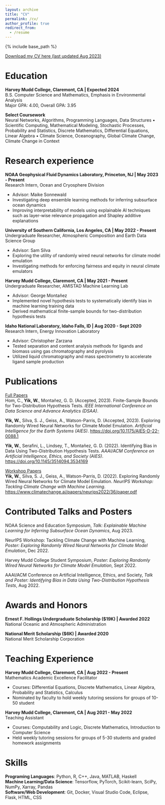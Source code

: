 ```yaml
---
layout: archive
title: "CV"
permalink: /cv/
author_profile: true
redirect_from:
  - /resume
---
```


{% include base_path %}

[Download my CV here (last updated Aug 2023)](<https://yikwill.github.io/CV 20230815.pdf>)

Education
======
**Harvey Mudd College, Claremont, CA | Expected 2024**\
B.S. Computer Science and Mathematics, Emphasis in Environmental Analysis\
Major GPA: 4.00, Overall GPA: 3.95

**Select Coursework**\
Neural Networks, Algorithms, Programming Languages, Data Structures <span>&#8226;</span> Scientific Computing, Mathematical Modeling, Stochastic Processes, Probability and Statistics, Discrete Mathematics, Differential Equations, Linear Algebra <span>&#8226;</span> Climate Science, Oceanography, Global Climate Change, Climate Change in Context

Research experience
======
**NOAA Geophysical Fluid Dynamics Laboratory, Princeton, NJ | May 2023 - Present**\
Research Intern, Ocean and Cryosphere Division
  * Advisor: Maike Sonnewald
  * Investigating deep ensemble learning methods for inferring subsurface ocean dynamics
  * Improving interpretability of models using explainable AI techniques such as layer-wise relevance propagation and Shapley additive explanations

**University of Southern California, Los Angeles, CA | May 2022 - Present**\
Undergraduate Researcher, Atmospheric Composition and Earth Data Science Group
  * Advisor: Sam Silva
  * Exploring the utility of randomly wired neural networks for climate model emulation
  * Investigating methods for enforcing fairness and equity in neural climate emulators

**Harvey Mudd College, Claremont, CA | May 2021 - Present**\
Undergraduate Researcher, AMISTAD Machine Learning Lab
  * Advisor: George Monta<span>&#241;</span>ez
  * Implemented novel hypothesis tests to systematically identify bias in machine learning training data
  * Derived mathematical finite-sample bounds for two-distribution hypothesis tests

**Idaho National Laboratory, Idaho Falls, ID | Aug 2020 - Sept 2020**\
Research Intern, Energy Innovation Laboratory
  * Advisor: Christopher Zarzana
  * Tested separation and content analysis methods for ligands and biomass using gas chromatography and pyrolysis
  * Utilized liquid chromatography and mass spectrometry to accelerate ligand sample production

Publications
======
<u>Full Papers</u>\
Hom, C., **Yik, W.**, Monta<span>&#241;</span>ez, G. D. (Accepted, 2023). Finite-Sample Bounds for Two-Distribution Hypothesis Tests. *IEEE International Conference on Data Science and Advance Analytics (DSAA)*.

**Yik, W.**, Silva, S. J., Geiss, A., Watson-Parris, D. (Accepted, 2023). Exploring Randomly Wired Neural Networks for Climate Model Emulation. *Artificial Intelligence for the Earth Systems (AIES)*. <https://doi.org/10.1175/AIES-D-22-0088.1>

**Yik, W.**, Serafini, L., Lindsey, T., Monta<span>&#241;</span>ez, G. D. (2022). Identifying Bias in Data Using Two-Distribution Hypothesis Tests. *AAAI/ACM Conference on Artificial Intelligence, Ethics, and Society (AIES)*. <https://doi.org/10.1145/3514094.3534169>

<u>Workshop Papers</u>\
**Yik, W.**, Silva, S. J., Geiss, A., Watson-Parris, D. (2022). Exploring Randomly Wired Neural Networks for Climate Model Emulation. *NeurIPS Workshop: Tackling Climate Change with Machine Learning*. <https://www.climatechange.ai/papers/neurips2022/36/paper.pdf>
  
Contributed Talks and Posters
======
NOAA Science and Education Symposium, *Talk: Explainable Machine Learning for Inferring Subsurface Ocean Dynamics*, Aug 2023.

NeurIPS Workshop: Tackling Climate Change with Machine Learning, *Poster: Exploring Randomly Wired Neural Networks for Climate Model Emulation*, Dec 2022.

Harvey Mudd College Student Symposium, *Poster: Exploring Randomly Wired Neural Networks for Climate Model Emulation*, Sept 2022.

AAAI/ACM Conference on Artificial Intelligence, Ethics, and Society, *Talk and Poster: Identifying Bias in Data Using Two-Distribution Hypothesis Tests*, Aug 2022.
  
Awards and Honors
======
**Ernest F. Hollings Undergraduate Scholarship ($19K) | Awarded 2022**\
National Oceanic and Atmospheric Administration

**National Merit Scholarship ($6K) | Awarded 2020**\
National Merit Scholarship Corporation

Teaching Experience
======
**Harvey Mudd College, Claremont, CA | Aug 2022 - Present**\
Mathematics Academic Excellence Facilitator
  * Courses: Differential Equations, Discrete Mathematics, Linear Algebra, Probability and Statistics, Calculus
  * Nominated by faculty to hold weekly tutoring sessions for groups of 10-50 student

**Harvey Mudd College, Claremont, CA | Aug 2021 - May 2022**\
Teaching Assistant
  * Courses: Computability and Logic, Discrete Mathematics, Introduction to Computer Science
  * Held weekly tutoring sessions for groups of 5-30 students and graded homework assignments

Skills
======
**Programing Languages**: Python, R, C++, Java, MATLAB, Haskell\
**Machine Learning/Data Science**: Tensorflow, PyTorch, Scikit-learn, SciPy, NumPy, Xarray, Pandas\
**Software/Web Development**: Git, Docker, Visual Studio Code, Eclipse, Flask, HTML, CSS